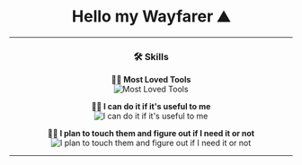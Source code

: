 <h1 align="center">Hello my Wayfarer ⛰️</h1>

---

<h3 align="center">🛠 Skills</h3>

<p align="center">
  <strong>🚀🦀 Most Loved Tools</strong><br>
  <img src="https://skillicons.dev/icons?i=js,discordjs,nodejs,rust,arch,windows,vscode,nginx" alt="Most Loved Tools" />
</p>

<p align="center">
  <strong>🙇‍♀️ I can do it if it's useful to me</strong><br>
  <img src="https://skillicons.dev/icons?i=zig,ts,py,lua,sqlite" alt="I can do it if it's useful to me" />
</p>

<p align="center">
  <strong>🧙‍♂️ I plan to touch them and figure out if I need it or not</strong><br>
  <img src="https://skillicons.dev/icons?i=cpp,c,dotnet,fortran,go,haskell,nim" alt="I plan to touch them and figure out if I need it or not" />
</p>

---
